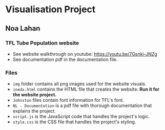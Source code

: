 # Visualisation Project

## Noa Lahan

### TFL Tube Population website

- See website walkthrough on youtube: https://youtu.be/7Gsnki-JNZg
- See documentation pdf in the documentation file.

### Files

- `img` folder contains all png images used for the website visuals.
- `inedx.html` contains the HTML file that creates the website. **Run it for the website project.**
- `Johnston` files contain font information for TFL's font.
- `NL - Documentation` is a pdf file with thorough documentation that explains the project.
- `script.js` is the JavaScript code that handles the project's logic.
- `style.css` is the CSS file that handles the project's styling.
